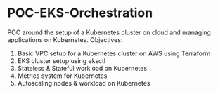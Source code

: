 # POC-EKS-Orchestration
POC around the setup of a Kubernetes cluster on cloud and managing applications on Kubernetes.
Objectives:
1) Basic VPC setup for a Kubernetes cluster on AWS using Terraform
2) EKS cluster setup using eksctl
3) Stateless & Stateful workload on Kubernetes
4) Metrics system for Kubernetes
5) Autoscaling nodes & workload on Kubernetes
  
  
  
  
